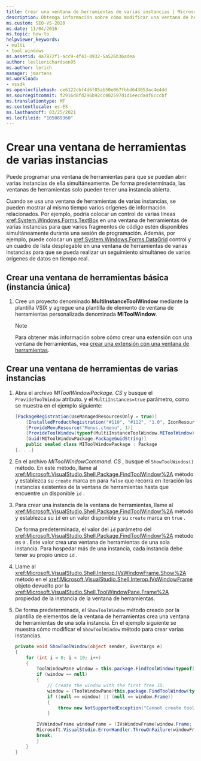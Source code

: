 ```yaml
---
title: Crear una ventana de herramientas de varias instancias | Microsoft Docs
description: Obtenga información sobre cómo modificar una ventana de herramientas para que se puedan abrir varias instancias de ella simultáneamente. De forma predeterminada, las ventanas de herramientas solo pueden tener una instancia abierta.
ms.custom: SEO-VS-2020
ms.date: 11/04/2016
ms.topic: how-to
helpviewer_keywords:
- multi
- tool windows
ms.assetid: 4a7872f1-acc9-4f43-8932-5a526b36adea
author: leslierichardson95
ms.author: lerich
manager: jmartens
ms.workload:
- vssdk
ms.openlocfilehash: ce6122cbf4d6f85ab50e067fbbd643053ac4e4dd
ms.sourcegitcommit: f2916d8fd296b92cc402597d1d1eecda4f6cccbf
ms.translationtype: MT
ms.contentlocale: es-ES
ms.lasthandoff: 03/25/2021
ms.locfileid: "105089360"
---
```

# <a name="create-a-multi-instance-tool-window"></a>Crear una ventana de herramientas de varias instancias
Puede programar una ventana de herramientas para que se puedan abrir varias instancias de ella simultáneamente. De forma predeterminada, las ventanas de herramientas solo pueden tener una instancia abierta.

Cuando se usa una ventana de herramientas de varias instancias, se pueden mostrar al mismo tiempo varios orígenes de información relacionados. Por ejemplo, podría colocar un control de varias líneas <xref:System.Windows.Forms.TextBox> en una ventana de herramientas de varias instancias para que varios fragmentos de código estén disponibles simultáneamente durante una sesión de programación. Además, por ejemplo, puede colocar un <xref:System.Windows.Forms.DataGrid> control y un cuadro de lista desplegable en una ventana de herramientas de varias instancias para que se pueda realizar un seguimiento simultáneo de varios orígenes de datos en tiempo real.

## <a name="create-a-basic-single-instance-tool-window"></a>Crear una ventana de herramientas básica (instancia única)

1. Cree un proyecto denominado **MultiInstanceToolWindow** mediante la plantilla VSIX y agregue una plantilla de elemento de ventana de herramientas personalizada denominada **MIToolWindow**.

    > [!NOTE]
    > Para obtener más información sobre cómo crear una extensión con una ventana de herramientas, vea [crear una extensión con una ventana de herramientas](../extensibility/creating-an-extension-with-a-tool-window.md).

## <a name="make-a-tool-window-multi-instance"></a>Crear una ventana de herramientas de varias instancias

1. Abra el archivo *MIToolWindowPackage. CS* y busque el `ProvideToolWindow` atributo. y el `MultiInstances=true` parámetro, como se muestra en el ejemplo siguiente:

    ```csharp
    [PackageRegistration(UseManagedResourcesOnly = true)]
        [InstalledProductRegistration("#110", "#112", "1.0", IconResourceID = 400)] // Info on this package for Help/About
        [ProvideMenuResource("Menus.ctmenu", 1)]
        [ProvideToolWindow(typeof(MultiInstanceToolWindow.MIToolWindow), MultiInstances = true)]
        [Guid(MIToolWindowPackage.PackageGuidString)]
        public sealed class MIToolWindowPackage : Package
    {. . .}
    ```

2. En el archivo *MIToolWindowCommand. CS* , busque el `ShowToolWindos()` método. En este método, llame al <xref:Microsoft.VisualStudio.Shell.Package.FindToolWindow%2A> método y establezca su `create` marca en para `false` que recorra en iteración las instancias existentes de la ventana de herramientas hasta que encuentre un disponible `id` .

3. Para crear una instancia de la ventana de herramientas, llame al <xref:Microsoft.VisualStudio.Shell.Package.FindToolWindow%2A> método y establezca su `id` en un valor disponible y su `create` marca en `true` .

    De forma predeterminada, el valor del `id` parámetro del <xref:Microsoft.VisualStudio.Shell.Package.FindToolWindow%2A> método es `0` . Este valor crea una ventana de herramientas de una sola instancia. Para hospedar más de una instancia, cada instancia debe tener su propio único `id` .

4. Llame al <xref:Microsoft.VisualStudio.Shell.Interop.IVsWindowFrame.Show%2A> método en el <xref:Microsoft.VisualStudio.Shell.Interop.IVsWindowFrame> objeto devuelto por la <xref:Microsoft.VisualStudio.Shell.ToolWindowPane.Frame%2A> propiedad de la instancia de la ventana de herramientas.

5. De forma predeterminada, el `ShowToolWindow` método creado por la plantilla de elementos de la ventana de herramientas crea una ventana de herramientas de una sola instancia. En el ejemplo siguiente se muestra cómo modificar el `ShowToolWindow` método para crear varias instancias.

    ```csharp
    private void ShowToolWindow(object sender, EventArgs e)
    {
        for (int i = 0; i < 10; i++)
        {
            ToolWindowPane window = this.package.FindToolWindow(typeof(MIToolWindow), i, false);
            if (window == null)
            {
                // Create the window with the first free ID.
                window = (ToolWindowPane)this.package.FindToolWindow(typeof(MIToolWindow), i, true);
                if ((null == window) || (null == window.Frame))
                {
                    throw new NotSupportedException("Cannot create tool window");
                }

            IVsWindowFrame windowFrame = (IVsWindowFrame)window.Frame;
            Microsoft.VisualStudio.ErrorHandler.ThrowOnFailure(windowFrame.Show());
            break;
            }
        }
    }
    ```
